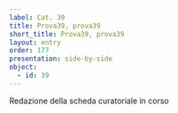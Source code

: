 ```yaml
---
label: Cat. 39
title: Prova39, prova39
short_title: Prova39, prova39
layout: entry
order: 177
presentation: side-by-side
object:
  - id: 39
---
```


Redazione della scheda curatoriale in corso
